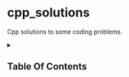 # cpp_solutions

 Cpp solutions to some coding problems.

<details>
<summary>

## Table Of Contents

</summary>

- [cpp\_solutions](#cpp_solutions)
  - [Table Of Contents](#table-of-contents)
  - [cpp-basics](#cpp-basics)
  - [cpp-blind-75](#cpp-blind-75)
    - [Array](#array)
    - [Binary](#binary)
    - [Matrix](#matrix)
    - [Linked List](#linked-list)
    - [String](#string)
    - [Heap](#heap)
    - [Interval](#interval)
    - [Tree](#tree)
    - [Graph](#graph)
    - [Dynamic Programming](#dynamic-programming)
<details>
<summary>

## [cpp-basics](./cpp-basics)
</summary>

The [cpp-basics](./cpp-basics/README.md) contains basic programs learning C++ language.
</details>

## [cpp-blind-75](./cpp-blind-75/)

The [cpp-blind-75](./cpp-blind-75/README.md) contains a collection of solutions to 75 LeetCode questions from [NeetCode YT](https://docs.google.com/spreadsheets/d/1A2PaQKcdwO_lwxz9bAnxXnIQayCouZP6d-ENrBz_NXc/edit?usp=sharing) in C++ language.

Leetcode links for the programs at the beginning of each file.

### Array

| Sl No. | Problem Name w/ Difficulty | Leetcode | Lintcode | Solutions | Notes |
| :----: | --------- | :-----: | :-----: | :----: | --- |
| 01 | 1. Two Sum<br>🟢Easy | [1](https://leetcode.com/problems/two-sum) | [56](https://www.lintcode.com/problem/56) | 27-07-2023<br>[Cpp](<cpp-blind-75/01_two-sum.cpp>) |  |
| 02 | 121. Best Time to Buy and Sell Stock<br>🟢Easy | [121](https://leetcode.com/problems/best-time-to-buy-and-sell-stock) | [149](https://www.lintcode.com/problem/149) | 27-07-2023<br>[Cpp](<cpp-blind-75/02_best-time-to-buy-and-sell-stock.cpp>) |  |
| 03 | 217. Contains Duplicate<br>🟢Easy | [217](https://leetcode.com/problems/contains-duplicate) | [1320](https://www.lintcode.com/problem/1320) | 27-07-2023<br>[Cpp](<cpp-blind-75/03_contains-duplicate.cpp>) |  |
| 04 | 238. Product of Array Except Self<br>🟡Medium | [238](https://leetcode.com/problems/product-of-array-except-self) | [1310](https://www.lintcode.com/problem/1310) | 27-07-2023<br>[Cpp](<cpp-blind-75/04_product-of-array-except-self.cpp>) |  |
| 05 | 53. Maximum Subarray<br>🟡Medium | [53](https://leetcode.com/problems/maximum-subarray) | [41](https://www.lintcode.com/problem/41) | 28-07-2023<br>[Cpp](<cpp-blind-75/05_maximum-subarray.cpp>) |  |
| 06 | 152. Maximum Product Subarray<br>🟡Medium | [152](https://leetcode.com/problems/maximum-product-subarray) | [191](https://www.lintcode.com/problem/191) | 28-July-2023<br>[Cpp](<cpp-blind-75/06_maximum-product-subarray.cpp>) |  |
| 07 | 153. Find Minimum in Rotated Sorted Array<br>🟡Medium | [153](https://leetcode.com/problems/find-minimum-in-rotated-sorted-array) | [159](https://www.lintcode.com/problem/159) | 28-July-2023<br>[Cpp](<cpp-blind-75/07_find-minimum-in-rotated-sorted-array.cpp>) |  |
| 08 | 33. Search in Rotated Sorted Array<br>🟡Medium | [33](https://leetcode.com/problems/search-in-rotated-sorted-array) | [62](https://www.lintcode.com/problem/62) | 28-July-2023<br>[Cpp](<cpp-blind-75/08_search-in-rotated-sorted-array.cpp>) |  |
| 09 | 15. 3Sum<br>🟡Medium | [15](https://leetcode.com/problems/3sum) | [57](https://www.lintcode.com/problem/57) | 28-July-2023<br>[Cpp](<cpp-blind-75/09_3sum.cpp>) |  |
| 10 | 11. Container With Most Water<br>🟡Medium | [11](https://leetcode.com/problems/container-with-most-water) | [383](https://www.lintcode.com/problem/383) | 28-July-2023<br>[Cpp](<cpp-blind-75/10_container-with-most-water.cpp>) |  |

### Binary

| Sl No. | Problem Name w/ Difficulty | Leetcode | Lintcode | Solutions | Notes |
| :----: | --------- | :-----: | :-----: | :----: | --- |
| 11 | 371. Sum of Two Integers<br>🟡Medium | [371](https://leetcode.com/problems/sum-of-two-integers) | 🔒 [1276](https://www.lintcode.com/problem/1276) | 28-July-2023<br>[Cpp](<cpp-blind-75/11_sum-of-two-integers.cpp>) |  |
| 12 | 191. Number of 1 Bits<br>🟢Easy | [191](https://leetcode.com/problems/number-of-1-bits) | [1332](https://www.lintcode.com/problem/1332) | 28-July-2023<br>[Cpp](<cpp-blind-75/12_number-of-1-bits.cpp>) |  |
| 13 | 338. Counting Bits<br>🟢Easy | [338](https://leetcode.com/problems/counting-bits) | 🔒 [664](https://www.lintcode.com/problem/664) | 28-July-2023<br>[Cpp](<cpp-blind-75/13_counting-bits.cpp>) |  |
| 14 | 268. Missing Number<br>🟢Easy | [268](https://leetcode.com/problems/missing-number) | [196](https://www.lintcode.com/problem/196) | 28-July-2023<br>[Cpp](<cpp-blind-75/14_missing-number.cpp>) |  |
| 15 | 190. Reverse Bits<br>🟢Easy | [190](https://leetcode.com/problems/reverse-bits) | [1333](https://www.lintcode.com/problem/1333) | 28-July-2023<br>[Cpp](<cpp-blind-75/15_reverse-bits.cpp>) |  |

### Matrix

| Sl No. | Problem Name w/ Difficulty | Leetcode | Lintcode | Solutions | Notes |
| :----: | --------- | :-----: | :-----: | :----: | --- |
| 16 | 73. Set Matrix Zeroes<br>🟡Medium | [73](https://leetcode.com/problems/set-matrix-zeroes) | [162](https://www.lintcode.com/problem/162) | 29-July-2023<br>[Cpp](<cpp-blind-75/16_set-matrix-zeroes.cpp>) |  |
| 17 | 54. Spiral Matrix<br>🟡Medium | [54](https://leetcode.com/problems/spiral-matrix) | [374](https://www.lintcode.com/problem/374) | 29-July-2023<br>[Cpp](<cpp-blind-75/17_spiral-matrix.cpp>) |  |
| 18 | 48. Rotate Image<br>🟡Medium | [48](https://leetcode.com/problems/rotate-image) | [161](https://www.lintcode.com/problem/161) | 29-July-2023<br>[Cpp](<cpp-blind-75/18_rotate-image.cpp>) |  |
| 19 | 79. Word Search<br>🟡Medium | [79](https://leetcode.com/problems/word-search) | [123](https://www.lintcode.com/problem/123) | 29-July-2023<br>[Cpp](<cpp-blind-75/19_word-search.cpp>) |  |

### Linked List

| Sl No. | Problem Name w/ Difficulty | Leetcode | Lintcode | Solutions | Notes |
| :----: | --------- | :-----: | :-----: | :----: | --- |
| 20 | 206. Reverse Linked List<br>🟢Easy | [206](https://leetcode.com/problems/reverse-linked-list) | [35](https://www.lintcode.com/problem/35) | 02-August-2023<br>[Cpp](<cpp-blind-75/20_reverse-linked-list.cpp>) |  |
| 21 | 141. Linked List Cycle<br>🟢Easy | [141](https://leetcode.com/problems/linked-list-cycle) | [102](https://www.lintcode.com/problem/102) | 02-August-2023<br>[Cpp](<cpp-blind-75/21_linked-list-cycle.cpp>) |  |
| 22 | 21. Merge Two Sorted Lists<br>🟢Easy | [21](https://leetcode.com/problems/merge-two-sorted-lists) | [165](https://www.lintcode.com/problem/165) | 02-August-2023<br>[Cpp](<cpp-blind-75/22_merge-two-sorted-lists.cpp>) |  |
| 23 | 23. Merge k Sorted Lists<br>🔴Hard | [23](https://leetcode.com/problems/merge-k-sorted-lists) | [104](https://www.lintcode.com/problem/104) | 02-Aug-2023<br>[Cpp](<cpp-blind-75/23_merge-k-sorted-lists.cpp>) |  |
| 24 | 19. Remove Nth Node From End of List<br>🟡Medium | [19](https://leetcode.com/problems/remove-nth-node-from-end-of-list) | [174](https://www.lintcode.com/problem/174) | 02-Aug-2023<br>[Cpp](<cpp-blind-75/24_remove-nth-node-from-end-of-list.cpp>) |  |
| 25 | 143. Reorder List<br>🟡Medium | [143](https://leetcode.com/problems/reorder-list) | [99](https://www.lintcode.com/problem/99) | 02-Aug-2023<br>[Cpp](<cpp-blind-75/25_reorder-list.cpp>) |  |

### String

| Sl No. | Problem Name w/ Difficulty | Leetcode | Lintcode | Solutions | Notes |
| :----: | --------- | :-----: | :-----: | :----: | --- |
| 26 | 3. Longest Substring Without Repeating Characters<br>🟡Medium | [3](https://leetcode.com/problems/longest-substring-without-repeating-characters) | [384](https://www.lintcode.com/problem/384) | 03-Aug-2023<br>[Cpp](<cpp-blind-75/26_longest-substring-without-repeating-characters.cpp>) |  |
| 27 | 424. Longest Repeating Character Replacement<br>🟡Medium | [424](https://leetcode.com/problems/longest-repeating-character-replacement) | [1246](https://www.lintcode.com/problem/1246) | 03-Aug-2023<br>[Cpp](<cpp-blind-75/27_longest-repeating-character-replacement.cpp>) |  |
| 28 | 76. Minimum Window Substring<br>🔴Hard | [76](https://leetcode.com/problems/minimum-window-substring) | [32](https://www.lintcode.com/problem/32) | 03-Aug-2023<br>[Cpp](<cpp-blind-75/28_minimum-window-substring.cpp>) |  |
| 29 | 242. Valid Anagram<br>🟢Easy | [242](https://leetcode.com/problems/valid-anagram) | [158](https://www.lintcode.com/problem/158) | 05-Aug-2023<br>[Cpp](<cpp-blind-75/29_valid-anagram.cpp>) |  |
| 30 | 49. Group Anagrams<br>🟡Medium | [49](https://leetcode.com/problems/group-anagrams) | 🔒 [772](https://www.lintcode.com/problem/772) | 05-Aug-2023<br>[Cpp](<cpp-blind-75/30_group-anagrams.cpp>) |  |
| 31 | 20. Valid Parentheses<br>🟢Easy | [20](https://leetcode.com/problems/valid-parentheses) | [423](https://www.lintcode.com/problem/423) | 05-Aug-2023<br>[Cpp](<cpp-blind-75/31_valid-parentheses.cpp>) |  |
| 32 | 125. Valid Palindrome<br>🟢Easy | [125](https://leetcode.com/problems/valid-palindrome) | [415](https://www.lintcode.com/problem/415) | 05-Aug-2023<br>[Cpp](<cpp-blind-75/32_valid-palindrome.cpp>) |  |
| 33 | 5. Longest Palindromic Substring<br>🟡Medium | [5](https://leetcode.com/problems/longest-palindromic-substring) | [200](https://www.lintcode.com/problem/200) | 05-Aug-2023<br>[Cpp](<cpp-blind-75/33_longest-palindromic-substring.cpp>) |  |
| 34 | 647. Palindromic Substrings<br>🟡Medium | [647](https://leetcode.com/problems/palindromic-substrings) | [837](https://www.lintcode.com/problem/837) | 05-Aug-2023<br>[Cpp](<cpp-blind-75/34_palindromic-substrings.cpp>) |  |
| 35 | 271. Encode and Decode Strings<br>🟡Medium | 🔒 [271](https://leetcode.com/problems/encode-and-decode-strings) | [659](https://www.lintcode.com/problem/659) | 05-Aug-2023<br>[Cpp](<cpp-blind-75/35_encode-and-decode-strings.cpp>) |  |

### Heap

| Sl No. | Problem Name w/ Difficulty | Leetcode | Lintcode | Solutions | Notes |
| :----: | --------- | :-----: | :-----: | :----: | --- |
| 36 | 347. Top K Frequent Elements<br>🟡Medium | [347](https://leetcode.com/problems/top-k-frequent-elements) | [1281](https://www.lintcode.com/problem/1281) | 06-Aug-2023<br>[Cpp](<cpp-blind-75/36_top-k-frequent-elements.cpp>) |  |
| 37 | 295. Find Median from Data Stream<br>🔴Hard | [295](https://leetcode.com/problems/find-median-from-data-stream) | [81](https://www.lintcode.com/problem/81) | 06-Aug-2023<br>[Cpp](<cpp-blind-75/37_find-median-from-data-stream.cpp>) |  |

### Interval

| Sl No. | Problem Name w/ Difficulty | Leetcode | Lintcode | Solutions | Notes |
| :----: | --------- | :-----: | :-----: | :----: | --- |
| 38 | 57. Insert Interval<br>🟡Medium | [57](https://leetcode.com/problems/insert-interval) | [30](https://www.lintcode.com/problem/30) | 06-Aug-2023<br>[Cpp](<cpp-blind-75/38_insert-interval.cpp>) |  |
| 39 | 56. Merge Intervals<br>🟡Medium | [56](https://leetcode.com/problems/merge-intervals) | [156](https://www.lintcode.com/problem/156) | 06-Aug-2023<br>[Cpp](<cpp-blind-75/39_merge-intervals.cpp>) |  |
| 40 | 435. Non-overlapping Intervals<br>🟡Medium | [435](https://leetcode.com/problems/non-overlapping-intervals) | [1242](https://www.lintcode.com/problem/1242) | 06-Aug-2023<br>[Cpp](<cpp-blind-75/40_non-overlapping-intervals.cpp>) |  |
| 41 | 252. Meeting Rooms<br>🟢Easy | 🔒 [252](https://leetcode.com/problems/meeting-rooms) | [920](https://www.lintcode.com/problem/920) | 06-Aug-2023<br>[Cpp](<cpp-blind-75/41_meeting-rooms.cpp>) |  |
| 42 | 253. Meeting Rooms II<br>🟡Medium | 🔒 [253](https://leetcode.com/problems/meeting-rooms-ii) | [919](https://www.lintcode.com/problem/919) | 06-Aug-2023<br>[Cpp](<cpp-blind-75/42_meeting-rooms-ii.cpp>) |  |

### Tree

| Sl No. | Problem Name w/ Difficulty | Leetcode | Lintcode | Solutions | Notes |
| :----: | --------- | :-----: | :-----: | :----: | --- |
| 43 | 104. Maximum Depth of Binary Tree<br>🟢Easy | [104](https://leetcode.com/problems/maximum-depth-of-binary-tree) | [97](https://www.lintcode.com/problem/97) | 06-Aug-2023<br>[Cpp](<cpp-blind-75/43_maximum-depth-of-binary-tree.cpp>) |  |
| 44 | 100. Same Tree<br>🟢Easy | [100](https://leetcode.com/problems/same-tree) | [469](https://www.lintcode.com/problem/469) | 07-Aug-2023<br>[Cpp](<cpp-blind-75/44_same-tree.cpp>) |  |
| 45 | 226. Invert Binary Tree<br>🟢Easy | [226](https://leetcode.com/problems/invert-binary-tree) | [175](https://www.lintcode.com/problem/175) | 07-Aug-2023<br>[Cpp](<cpp-blind-75/45_invert-binary-tree.cpp>) |  |
| 46 | 124. Binary Tree Maximum Path Sum<br>🔴Hard | [124](https://leetcode.com/problems/binary-tree-maximum-path-sum) | [94](https://www.lintcode.com/problem/94) | 07-Aug-2023<br>[Cpp](<cpp-blind-75/46_binary-tree-maximum-path-sum.cpp>) |  |
| 47 | 102. Binary Tree Level Order Traversal<br>🟡Medium | [102](https://leetcode.com/problems/binary-tree-level-order-traversal) | [69](https://www.lintcode.com/problem/69) | 07-Aug-2023<br>[Cpp](<cpp-blind-75/47_binary-tree-level-order-traversal.cpp>) |  |
| 48 | 297. Serialize and Deserialize Binary Tree<br>🔴Hard | [297](https://leetcode.com/problems/serialize-and-deserialize-binary-tree) | [7](https://www.lintcode.com/problem/7) | 07-Aug-2023<br>[Cpp](<cpp-blind-75/48_serialize-and-deserialize-binary-tree.cpp>) |  |
| 49 | 572. Subtree of Another Tree<br>🟢Easy | [572](https://leetcode.com/problems/subtree-of-another-tree) | [1165](https://www.lintcode.com/problem/1165) | 07-Aug-2023<br>[Cpp](<cpp-blind-75/49_subtree-of-another-tree.cpp>) |  |
| 50 | 105. Construct Binary Tree from Preorder and Inorder Traversal<br>🟡Medium | [105](https://leetcode.com/problems/construct-binary-tree-from-preorder-and-inorder-traversal) | [73](https://www.lintcode.com/problem/73) | 07-Aug-2023<br>[Cpp](<cpp-blind-75/50_construct-binary-tree-from-preorder-and-inorder-traversal.cpp>) |  |
| 51 | 98. Validate Binary Search Tree<br>🟡Medium | [98](https://leetcode.com/problems/validate-binary-search-tree) | [95](https://www.lintcode.com/problem/95) | 07-Aug-2023<br>[Cpp](<cpp-blind-75/51_validate-binary-search-tree.cpp>) |  |
| 52 | 230. Kth Smallest Element in a BST<br>🟡Medium | [230](https://leetcode.com/problems/kth-smallest-element-in-a-bst) | [902](https://www.lintcode.com/problem/902) | 07-Aug-2023<br>[Cpp](<cpp-blind-75/52_kth-smallest-element-in-a-bst.cpp>) |  |
| 53 | 235. Lowest Common Ancestor of a Binary Search Tree<br>🟡Medium | [235](https://leetcode.com/problems/lowest-common-ancestor-of-a-binary-search-tree) | [1311](https://www.lintcode.com/problem/1311) | 07-Aug-2023<br>[Cpp](<cpp-blind-75/53_lowest-common-ancestor-of-a-binary-search-tree.cpp>) |  |
| 54 | 208. Implement Trie (Prefix Tree)<br>🟡Medium | [208](https://leetcode.com/problems/implement-trie-prefix-tree) | — | 07-Aug-2023<br>[Cpp](<cpp-blind-75/54_implement-trie-prefix-tree.cpp>) |  |
| 55 | 211. Design Add and Search Words Data Structure<br>🟡Medium | [211](https://leetcode.com/problems/design-add-and-search-words-data-structure) | — | 08-Aug-2023<br>[Cpp](<cpp-blind-75/55_design-add-and-search-words-data-structure.cpp>) |  |
| 56 | 212. Word Search II<br>🔴Hard | [212](https://leetcode.com/problems/word-search-ii) | [132](https://www.lintcode.com/problem/132) | 08-Aug-2023<br>[Cpp](<cpp-blind-75/56_word-search-ii.cpp>) |  |

### Graph

| SL No | Problem Name w/ Difficulty |  Leetcode  |  Lintcode  |  Solution  | Notes |
| :---: | -------------------------- | :--------: | :--------: | :--------: | ----- |
|  57   | 133. Clone Graph  <br> 🟡Medium  | [133](https://leetcode.com/problems/clone-graph)  |  [137](https://www.lintcode.com/problem/137)  |  09-Aug-2023<br>[Cpp](<./cpp-blind-75/57_clone-graph.cpp>)  |  |
|  58   | 207. Course Schedule  <br> 🟡Medium  | [207](https://leetcode.com/problems/course-schedule)  |  [615](https://www.lintcode.com/problem/615)  |  09-Aug-2023<br>[Cpp](<./cpp-blind-75/58_course-schedule.cpp>)  |  |
|  59   | 417. Pacific Atlantic Water Flow  <br> 🟡Medium  | [417](https://leetcode.com/problems/pacific-atlantic-water-flow)  |  [778](https://www.lintcode.com/problem/778)  |  12-Aug-2023<br>[Cpp](<./cpp-blind-75/59_pacific-atlantic-water-flow.cpp>)  |  |
|  60   | 200. Number of Islands  <br> 🟡Medium  | [200](https://leetcode.com/problems/number-of-islands)  |  [433](https://www.lintcode.com/problem/433)  |  12-Aug-2023<br>[Cpp](<./cpp-blind-75/60_number-of-islands.cpp>)  |  |
|  61   | 128. Longest Consecutive Sequence  <br> 🟡Medium  | [128](https://leetcode.com/problems/longest-consecutive-sequence)  |  [124](https://www.lintcode.com/problem/124)  |  12-Aug-2023<br>[Cpp](<./cpp-blind-75/61_longest-consecutive-sequence.cpp>)  |  |
|  62   | 269. Alien Dictionary  <br> 🔴Hard |  🔒 [269](https://leetcode.com/problems/alien-dictionary)  | [892](https://www.lintcode.com/problem/892)  |  13-Aug-2023<br>[Cpp](<./cpp-blind-75/62_alien-dictionary.cpp>)  |  |
|  63   | 261. Graph Valid Tree  <br> 🟡Medium |  🔒 [261](https://leetcode.com/problems/graph-valid-tree)  | [178](https://www.lintcode.com/problem/178)  |  13-Aug-2023<br>[Cpp](<./cpp-blind-75/63_graph-valid-tree.cpp>)  |  |
|  64   | 323. Number of Connected Components in an Undirected Graph <br> 🟡Medium | 🔒 [323](https://leetcode.com/problems/number-of-connected-components-in-an-undirected-graph) | [3651](https://www.lintcode.com/problem/3651) | 13-Aug-2023<br>[Cpp](<./cpp-blind-75/64_number-of-connected-components-in-an-undirected-graph.cpp>) |  |

### Dynamic Programming

| SL No | Problem Name w/ Difficulty  | Leetcode |  Lintcode  |  Solution  | Notes  |
| :---: | --------------------------- | :------: | :--------: | :--------: | ------ |
|  65   | 70. Climbing Stairs  <br> 🟢Easy   | [70](https://leetcode.com/problems/climbing-stairs)  | [111](https://www.lintcode.com/problem/111) | 13-Aug-2023<br>[Cpp](<./cpp-blind-75/65_climbing-stairs.cpp>)  |   |
|  66   | 322. Coin Change  <br>🟡Medium  | [322](https://leetcode.com/problems/coin-change)  | [669](https://www.lintcode.com/problem/669) | 14-Aug-2023<br>[Cpp](<./cpp-blind-75/66_coin-change.cpp>)  |   |
|  67   | 300. Longest Increasing Subsequence <br>🟡Medium  | [300](https://leetcode.com/problems/longest-increasing-subsequence) |  [76](https://www.lintcode.com/problem/76)  | 14-Aug-2023<br>[Cpp](<./cpp-blind-75/67_longest-increasing-subsequence.cpp>) |   |
|  68   | 1143. Longest Common Subsequence  <br>🟡Medium  | [1143](https://leetcode.com/problems/longest-common-subsequence)   |  [77](https://www.lintcode.com/problem/77)  | 14-Aug-2023<br>[Cpp](<./cpp-blind-75/68_longest-common-subsequence.cpp>)  |   |
|  69   | 139. Word Break  <br>🟡Medium  | [139](https://leetcode.com/problems/word-break)  | [107](https://www.lintcode.com/problem/107) | 14-Aug-2023<br>[Cpp](<./cpp-blind-75/69_word-break.cpp>)  |   |
|  70   | 39. Combination Sum  <br>🟡Medium  | [39](https://leetcode.com/problems/combination-sum)  | [135](https://www.lintcode.com/problem/135) | 14-Aug-2023<br>[Cpp](<./cpp-blind-75/70_combination-sum.cpp>)  |   |
|  71   | 198. House Robber  <br>🟡Medium  | [198](https://leetcode.com/problems/house-robber)  | [392](https://www.lintcode.com/problem/392) | 14-Aug-2023<br>[Cpp](<./cpp-blind-75/71_house-robber.cpp>)  |   |
|  72   | 213. House Robber II  <br>🟡Medium  | [213](https://leetcode.com/problems/house-robber-ii)  | [534](https://www.lintcode.com/problem/534) | 14-Aug-2023<br>[Cpp](<./cpp-blind-75/72_house-robber-ii.cpp>)  |   |
|  73   | 91. Decode Ways  <br>🟡Medium  | [91](https://leetcode.com/problems/decode-ways)  | [512](https://www.lintcode.com/problem/512) | 15-Aug-2023<br>[Cpp](<./cpp-blind-75/73_decode-ways.cpp>)  |   |
|  74   | 62. Unique Paths  <br>🟡Medium  | [62](https://leetcode.com/problems/unique-paths)  | [114](https://www.lintcode.com/problem/114) | 15-Aug-2023<br>[Cpp](<./cpp-blind-75/74_unique-paths.cpp>)  |   |
|  75   | 55. Jump Game  <br>🟡Medium  | [55](https://leetcode.com/problems/jump-game)  | [116](https://www.lintcode.com/problem/116) | 15-Aug-2023<br>[Cpp](<./cpp-blind-75/75_jump-game.cpp>)  |   |
